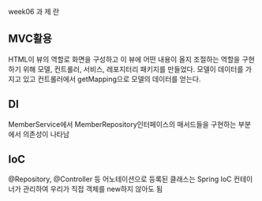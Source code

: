 week06 과 제 란

## MVC활용
HTML이 뷰의 역할로 화면을 구성하고 이 뷰에 어떤 내용이 올지 조절하는 역할을 구현하기 위해 모델, 컨트롤러, 서비스, 레포지터리 패키지를 만들었다. 모델이 데이터를 가지고 있고 컨트롤러에서 getMapping으로 모델의 데이터를 얻는다.

## DI
MemberService에서 MemberRepository인터페이스의 매서드들을 구현하는 부분에서 의존성이 나타남

## IoC
@Repository, @Controller 등 어노테이션으로 등록된 클래스는 Spring IoC 컨테이너가 관리하여 우리가 직접 객체를 new하지 않아도 됨